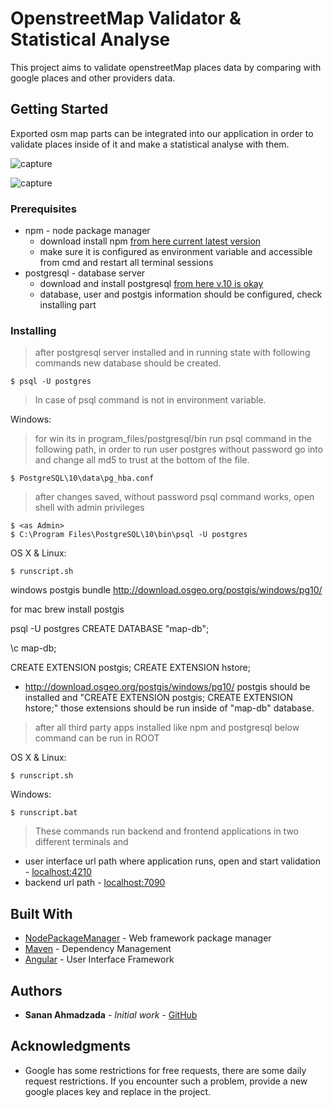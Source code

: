 # OpenstreetMap Validator & Statistical Analyse

This project aims to validate openstreetMap places data by comparing with google places and other providers data.

## Getting Started

Exported osm map parts can be integrated into our application in order to validate places inside of it and make a
statistical analyse with them.

![capture](https://user-images.githubusercontent.com/43131798/45902807-5921fb00-bdf0-11e8-8020-fbb689a5bed9.PNG)
    
![capture](https://user-images.githubusercontent.com/43131798/45900963-f463a200-bde9-11e8-8b4e-fce3c9f48c73.PNG)


### Prerequisites

* npm - node package manager
    * download install npm [from here current latest version](https://www.npmjs.com/get-npm)
    * make sure it is configured as environment variable and accessible from cmd and restart all terminal sessions
* postgresql - database server
    * download and install postgresql [from here v.10 is okay](https://www.postgresql.org/)
    * database, user and postgis information should be configured, check installing part
    
### Installing

> after postgresql server installed and in running state with following commands new database
> should be created.

```shell
$ psql -U postgres
```
> In case of psql command is not in environment variable.

Windows:
> for win its in program_files/postgresql/bin run psql command in the following path,
> in order to run user postgres without password go into and change all md5 to trust
> at the bottom of the file.
 
```shell
$ PostgreSQL\10\data\pg_hba.conf
```

> after changes saved, without password psql command works, open shell with admin privileges
```shell
$ <as Admin>
$ C:\Program Files\PostgreSQL\10\bin\psql -U postgres
```

OS X & Linux:

```shell
$ runscript.sh
```


windows postgis bundle
http://download.osgeo.org/postgis/windows/pg10/
 
for mac
brew install postgis

psql -U postgres
CREATE DATABASE "map-db";

\c map-db;

CREATE EXTENSION postgis; CREATE EXTENSION hstore;


 - http://download.osgeo.org/postgis/windows/pg10/ postgis should be installed
    and "CREATE EXTENSION postgis; CREATE EXTENSION hstore;" those extensions should be
    run inside of "map-db" database.

> after all third party apps installed like npm and postgresql below command can be run
> in ROOT

OS X & Linux:

```shell
$ runscript.sh
```

Windows:

```shell
$ runscript.bat
```
> These commands run backend and frontend applications in two different terminals and

* user interface url path where application runs, open and start validation - [localhost:4210](http://localhost:4210)
* backend url path - [localhost:7090](https://localhost:7090)

## Built With

* [NodePackageManager](https://www.npmjs.com/) - Web framework package manager
* [Maven](https://maven.apache.org/) - Dependency Management
* [Angular](https://angular.io/) - User Interface Framework

## Authors

* **Sanan Ahmadzada** - *Initial work* - [GitHub](https://github.com/sananakhmedov)

## Acknowledgments

* Google has some restrictions for free requests, there are some daily request restrictions.
If you encounter such a problem, provide a new google places key and replace in the project.
